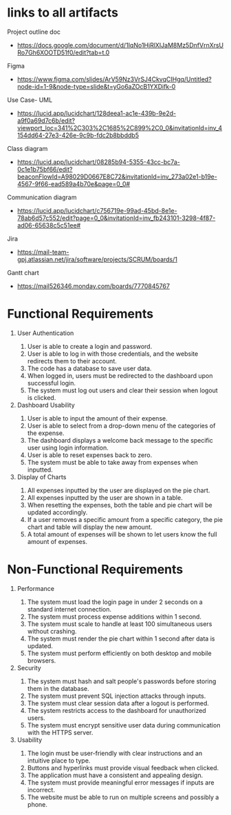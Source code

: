 # links to all artifacts
Project outline doc
- https://docs.google.com/document/d/1IqNo1HjRlXIJaM8Mz5DnfVrnXrsURo7Gh6XOOTD51f0/edit?tab=t.0

Figma
- https://www.figma.com/slides/ArV59Nz3VrSJ4CkvqCIHgq/Untitled?node-id=1-9&node-type=slide&t=yGo6aZOcB1YXDifk-0

Use Case- UML 
- https://lucid.app/lucidchart/128deea1-ac1e-439b-9e2d-a9f0a69d7c6b/edit?viewport_loc=341%2C303%2C1685%2C899%2C0_0&invitationId=inv_4154dd64-27e3-426e-9c9b-fdc2b8bbddb5

Class diagram
- https://lucid.app/lucidchart/08285b94-5355-43cc-bc7a-0c1e1b75bf66/edit?beaconFlowId=A98029D0667E8C72&invitationId=inv_273a02e1-b19e-4567-9f66-ead589a4b70e&page=0_0# 

Communication diagram
- https://lucid.app/lucidchart/c756719e-99ad-45bd-8e1e-78ab6d57c552/edit?page=0_0&invitationId=inv_fb243101-3298-4f87-ad06-65638c5c51ee# 

Jira
- https://mail-team-gpj.atlassian.net/jira/software/projects/SCRUM/boards/1 

Gantt chart
- https://mail526346.monday.com/boards/7770845767
  
# Functional Requirements
<ol type="1">
  <li>User Authentication</li>
  <ol type="1">
    <li>User is able to create a login and password.</li>
    <li>User is able to log in with those credentials, and the website redirects them to their account.</li>
    <li>The code has a database to save user data.</li>
    <li>When logged in, users must be redirected to the dashboard upon successful login.</li>
    <li>The system must log out users and clear their session when logout is clicked.</li>
  </ol>

  <li>Dashboard Usability</li>
  <ol type="1">
    <li>User is able to input the amount of their expense.</li>
    <li>User is able to select from a drop-down menu of the categories of the expense.</li>
    <li>The dashboard displays a welcome back message to the specific user using login information.</li>
    <li>User is able to reset expenses back to zero.</li>
    <li>The system must be able to take away from expenses when inputted.</li>
  </ol>

  <li>Display of Charts</li>
  <ol type="1">
    <li>All expenses inputted by the user are displayed on the pie chart.</li>
    <li>All expenses inputted by the user are shown in a table.</li>
    <li>When resetting the expenses, both the table and pie chart will be updated accordingly.</li>
    <li>If a user removes a specific amount from a specific category, the pie chart and table will display the new amount.</li>
    <li>A total amount of expenses will be shown to let users know the full amount of expenses.</li>
  </ol>
</ol>

# Non-Functional Requirements
<ol type="1">
  <li>Performance</li>
  <ol type="1">
    <li>The system must load the login page in under 2 seconds on a standard internet connection.</li>
    <li>The system must process expense additions within 1 second.</li>
    <li>The system must scale to handle at least 100 simultaneous users without crashing.</li>
    <li>The system must render the pie chart within 1 second after data is updated.</li>
    <li>The system must perform efficiently on both desktop and mobile browsers.</li>
  </ol>

  <li>Security</li>
  <ol type="1">
    <li>The system must hash and salt people's passwords before storing them in the database.</li>
    <li>The system must prevent SQL injection attacks through inputs.</li>
    <li>The system must clear session data after a logout is performed.</li>
    <li>The system restricts access to the dashboard for unauthorized users.</li>
    <li>The system must encrypt sensitive user data during communication with the HTTPS server.</li>
  </ol>

  <li>Usability</li>
  <ol type="1">
    <li>The login must be user-friendly with clear instructions and an intuitive place to type.</li>
    <li>Buttons and hyperlinks must provide visual feedback when clicked.</li>
    <li>The application must have a consistent and appealing design.</li>
    <li>The system must provide meaningful error messages if inputs are incorrect.</li>
    <li>The website must be able to run on multiple screens and possibly a phone.</li>
  </ol>
</ol>
